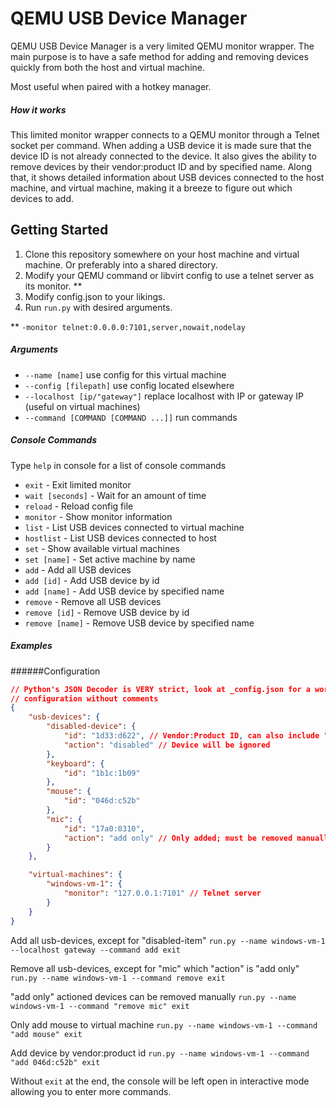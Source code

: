 # QEMU USB Device Manager

QEMU USB Device Manager is a very limited QEMU monitor wrapper. The main purpose is to have a safe method for adding and removing devices quickly from both the host and virtual machine.

Most useful when paired with a hotkey manager.

##### How it works
This limited monitor wrapper connects to a QEMU monitor through a Telnet socket per command. When adding a USB device it is made sure that the device ID is not already connected to the device. It also gives the ability to remove devices by their vendor:product ID and by specified name. Along that, it shows detailed information about USB devices connected to the host machine, and virtual machine, making it a breeze to figure out which devices to add.

## Getting Started
1. Clone this repository somewhere on your host machine and virtual machine. Or preferably into a shared directory.
2. Modify your QEMU command or libvirt config to use a telnet server as its monitor. \*\*
3. Modify config.json to your likings.
4. Run `run.py` with desired arguments.

\*\* `-monitor telnet:0.0.0.0:7101,server,nowait,nodelay`

##### Arguments
* `--name [name]` use config for this virtual machine  
* `--config [filepath]` use config located elsewhere  
* `--localhost [ip/"gateway"]` replace localhost with IP or gateway IP (useful on virtual machines)  
* `--command [COMMAND [COMMAND ...]]` run commands

##### Console Commands
Type `help` in console for a list of console commands
* `exit` - Exit limited monitor
* `wait [seconds]` - Wait for an amount of time
* `reload` - Reload config file
* `monitor` - Show monitor information
* `list` - List USB devices connected to virtual machine
* `hostlist` - List USB devices connected to host
* `set` - Show available virtual machines
* `set [name]` - Set active machine by name
* `add` - Add all USB devices
* `add [id]` - Add USB device by id
* `add [name]` - Add USB device by specified name
* `remove` - Remove all USB devices
* `remove [id]` - Remove USB device by id
* `remove [name]` - Remove USB device by specified name

##### Examples
######Configuration
```json
// Python's JSON Decoder is VERY strict, look at _config.json for a working
// configuration without comments
{
	"usb-devices": {
		"disabled-device": {
			"id": "1d33:d622", // Vendor:Product ID, can also include "host:"
			"action": "disabled" // Device will be ignored
		},
		"keyboard": {
			"id": "1b1c:1b09"
		},
		"mouse": {
			"id": "046d:c52b"
		},
		"mic": {
			"id": "17a0:0310",
			"action": "add only" // Only added; must be removed manually
		}
	},

	"virtual-machines": {
		"windows-vm-1": {
			"monitor": "127.0.0.1:7101" // Telnet server
		}
	}
}
```

Add all usb-devices, except for "disabled-item"
`run.py --name windows-vm-1 --localhost gateway --command add exit`

Remove all usb-devices, except for "mic" which "action" is "add only"
`run.py --name windows-vm-1 --command remove exit`

"add only" actioned devices can be removed manually
`run.py --name windows-vm-1 --command "remove mic" exit`

Only add mouse to virtual machine
`run.py --name windows-vm-1 --command "add mouse" exit`

Add device by vendor:product id
`run.py --name windows-vm-1 --command "add 046d:c52b" exit`

Without `exit` at the end, the console will be left open in interactive mode allowing you to enter more commands.
